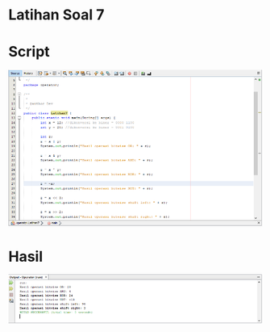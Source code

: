 # Latihan Soal 7
# Script

![Alt Text](https://github.com/NextDvn/Jobsheet-Operator/blob/master/Capture5.PNG)

# Hasil

![Alt Text](https://github.com/NextDvn/Jobsheet-Operator/blob/master/Capture4.PNG)
